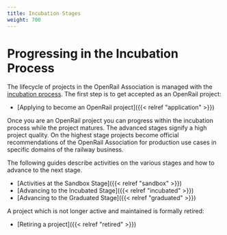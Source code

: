 ```yaml
---
title: Incubation Stages
weight: 700
---
```

# Progressing in the Incubation Process

The lifecycle of projects in the OpenRail Association is managed with the [incubation process](https://github.com/OpenRailAssociation/technical-committee/blob/main/incubation_process.md). The first step is to get accepted as an OpenRail project:

* [Applying to become an OpenRail project]({{< relref "application" >}})

Once you are an OpenRail project you can progress within the incubation process while the project matures. The advanced stages signify a high project quality. On the highest stage projects become official recommendations of the OpenRail Association for production use cases in specific domains of the railway business.

The following guides describe activities on the various stages and how to advance to the next stage.

* [Activities at the Sandbox Stage]({{< relref "sandbox" >}})
* [Advancing to the Incubated Stage]({{< relref "incubated" >}})
* [Advancing to the Graduated Stage]({{< relref "graduated" >}})

A project which is not longer active and maintained is formally retired:

* [Retiring a project]({{< relref "retired" >}})
